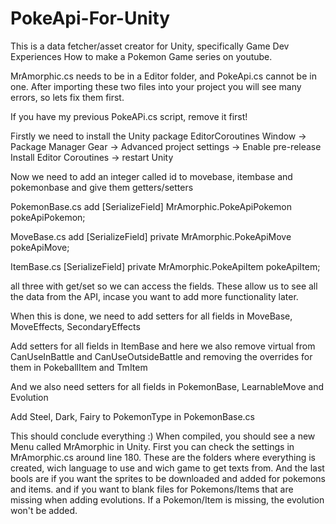 # PokeApi-For-Unity

This is a data fetcher/asset creator for Unity, specifically Game Dev Experiences How to make a Pokemon Game series on youtube.

MrAmorphic.cs needs to be in a Editor folder, and PokeApi.cs cannot be in one.
After importing these two files into your project you will see many errors, so lets fix them first.

If you have my previous PokeAPi.cs script, remove it first!

Firstly we need to install the Unity package EditorCoroutines
Window -> Package Manager
Gear -> Advanced project settings -> Enable pre-release
Install Editor Coroutines -> restart Unity

Now we need to add an integer called id to movebase, itembase and pokemonbase and give them getters/setters

PokemonBase.cs add
[SerializeField] MrAmorphic.PokeApiPokemon pokeApiPokemon; 

MoveBase.cs add
[SerializeField] private MrAmorphic.PokeApiMove pokeApiMove; 

ItemBase.cs
[SerializeField] private MrAmorphic.PokeApiItem pokeApiItem;

all three with get/set so we can access the fields.
These allow us to see all the data from the API, incase you want to add more functionality later.

When this is done, we need to add setters for all fields in
MoveBase,  MoveEffects, SecondaryEffects

Add setters for all fields in ItemBase
and here we also remove virtual from CanUseInBattle and CanUseOutsideBattle and removing the overrides for them in PokeballItem and TmItem

And we also need setters for all fields in PokemonBase, LearnableMove and Evolution

Add Steel, Dark, Fairy to PokemonType in PokemonBase.cs
  
This should conclude everything :)
When compiled, you should see a new Menu called MrAmorphic in Unity. 
First you can check the settings in MrAmorphic.cs around line 180. 
These are the folders where everything is created, wich language to use and wich game to get texts from.
And the last bools are if you want the sprites to be downloaded and added for pokemons and items.
and if you want to blank files for Pokemons/Items that are missing when adding evolutions. If a Pokemon/Item is missing, the evolution won't be added.
